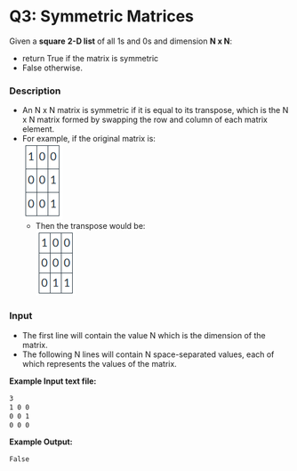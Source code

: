 # Q3: Symmetric Matrices

Given a **square** **2-D list** of all 1s and 0s and dimension **N x N**:
- return True if the matrix is symmetric 
- False otherwise. 

### Description
- An N x N matrix is symmetric if it is equal to its transpose, which is the N x N matrix formed by swapping the row and column of each matrix element. 
- For example, if the original matrix is:   
![img.png](img.png)  
  - Then the transpose would be:  
  ![img_1.png](img_1.png)


### Input
- The first line will contain the value N which is the dimension of the matrix.
- The following N lines will contain N space-separated values, each of which represents the values of the matrix.

**Example Input text file:**
```
3
1 0 0
0 0 1
0 0 0
```

**Example Output:**
```
False
```
